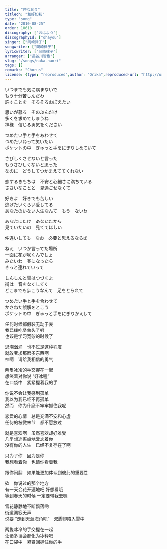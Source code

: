 ```yaml
---
title: "仲なおり"
titlech: "和好如初"
type: "song"
date: "2010-08-25"
order: 10610
discography: ["おはよう"]
discographyId: ["ohayou"]
singer: ["岡崎律子"]
songwriter: ["岡崎律子"]
lyricwriter: ["岡崎律子"]
arranger: ["長谷川智樹"]
slug: "/songs/naka-naori"
tags: []
remarks: "Chorus"
license: {type: "reproduced",author: "Orika",reproduced-url: "http://orikamushi.myweb.hinet.net/",reproduced-website: "織歌蟲網站"}
---
```


いつまでも気に病まないで   
もう十分苦しんだわ   
許すことを　そろそろおぼえたい   
  
思いが募る　そのぶんだけ   
多くを求めてしまうね   
神様　信じる勇気をください   
  
つめたい手と手をあわせて   
つめたいねって笑いたい   
ポケットの中　ぎゅっと手をにぎりしめていて   
  
さびしくさせないと言った   
もうさびしくないと思った   
なのに　どうしてつかまえててくれない   
  
恋するきもちは　不安と心細さに満ちている   
ささいなことと　見過ごせなくて   
  
好きよ　好きでも苦しい   
逃げたいくらい愛してる   
あなたのいない人生なんて　もう　ないわ   
  
あなたにだけ　あなただから   
見ていたいの　見ててほしい   
  
仲違いしても　なお　必要と思えるならば   
  
  
ねえ　いつか言ってた場所   
一面に花が咲くんでしょ   
みたいわ　春になったら   
きっと連れていって   
  
しんしんと雪はつづくよ   
街は　音をなくしてく   
どこまでも歩こうなんて　足をとられて   
  
つめたい手と手を合わせて   
かさねた誤解をとこう   
ポケットの中　ぎゅっと手をにぎりかえして  

<!-- 翻译 -->

任何时候都假装无动于衷   
我已经吃尽苦头了呀   
也该是学习宽恕的时候了   
  
思潮汹涌　也不过是这种程度  
就敢奢求那麽多东西啊   
神啊　请给我相信的勇气   
  
两隻冰冷的手交握在一起   
想笑着对你说 “好冰喔”   
在口袋中　紧紧握着我的手   
  
你说不会让我感到孤单   
我以为我已经不再孤单   
然而　你为什麽不牢牢抓住我呢   
  
恋爱的心情　总是充满不安和心虚   
任何的枝微末节　都不愿放过   
  
就是喜欢啊　虽然喜欢却好难受   
几乎想逃离般地爱恋着你   
没有你的人生　已经不复存在了啊   
  
只为了你　因为是你   
我想看着你　也请你看着我   
  
跟你闹翻　如果能更加体认到彼此的重要性   
  
  
欸　你说过的那个地方   
有一天会花开遍地吧 好想看哦　  
等到春天的时候 一定要带我去喔   
  
雪花静静地不断飘落哟   
街道阒寂无声   
说要 “走到天涯海角吧”　双脚却陷入雪中   
  
两隻冰冷的手交握在一起   
让诸多误会都化为冰释吧   
在口袋中　紧紧回握住你的手
